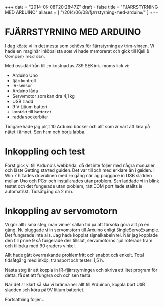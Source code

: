 +++
date = "2014-06-08T20:28:47Z"
draft = false
title = "FJARRSTYRNING MED ARDUINO"
aliases = [
    "/2014/06/08/fjarrstyrning-med-arduino/"
]
+++
# FJÄRRSTYRNING MED ARDUINO
I dag köpte vi in det mesta som behövs för fjärrstyrning av trim-vingen. Vi hade en imaginär inköpslista som vi hade memorerat och gick till Kjell & Company med den. 

Med oss därifrån till en kostnad av 739 SEK ink. moms fick vi:

 - Arduino Uno
 - fjärrkontroll
 - IR-sensor
 - Arduino låda
 - Servomotor som kan dra 4,1 kg
 - USB sladd
 - 9 V Litium batteri
 - kontakt till batteriet
 - radda sockerbitar

Tidigare hade jag plöjt 10 Arduino böcker och allt som är värt att läsa på nätet i ämnet. Sen hem och börja labba.

Inkoppling och test
===================

Först gick vi till Arduino's webbsida, då det inte följer med några manualer och läste Getting started guiden. Det var till och med enklare än i guiden. I Win 7 hittades drivrutinen med en gång när jag pluggade in USB sladden mellan Uno och PC:n och installerades utan problem. Sen laddade vi in blink testet och det fungerade utan problem, rätt COM port hade ställts in automatiskt. Tidsåtgång ca 2 min.

Inkoppling av servomotorn
=========================

Vi gör allt i små steg, man vinner sällan tid på att försöka göra allt på en gång. Nu pluggade vi in servomotorn till Arduino enligt SingleServoExample. Det fungerade inte alls. Jag hade kopplat signalkabeln fel. När jag kopplade den till pinne 9 så fungerade den tillslut, servomotorns hjul roterade fram och tillbaka med 90 graders vinkel. 

Allt hade gått överraskande problemfritt och snabbt och enkelt. Total tidsåtgång med inköp, transport och tester: 1,5 h. 

Nästa steg är att koppla in IR-fjärrstyrningen och skriva ett litet program för detta, få det att fungera och och sen testa.

När det är klart så ska vi bränna ner allt till Arduinon, koppla bort USB sladden och köra på 9V litium batteriet.

Fortsättning följer...
